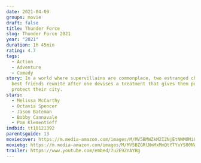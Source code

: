```yaml
---
date: 2021-04-09
groups: movie
draft: false
title: Thunder Force
slug: Thunder Force 2021
year: "2021"
duration: 1h 45min
rating: 4.7
tags:
  - Action
  - Adventure
  - Comedy
story: In a world where supervillains are commonplace, two estranged childhood
  best friends reunite after one devises a treatment that gives them powers to
  protect their city.
stars:
  - Melissa McCarthy
  - Octavia Spencer
  - Jason Bateman
  - Bobby Cannavale
  - Pom Klementieff
imdbid: tt10121392
parentsguide: 13
moviecover: https://m.media-amazon.com/images/M/MV5BMWZkM2I2NjEtNWM0Mi00MTgwLWJlYTAtYmNkZWYzNmQ1ZTBiXkEyXkFqcGdeQXVyMDM2NDM2MQ@@._V1_FMjpg_UY864_.jpg
moviebg: https://m.media-amazon.com/images/M/MV5BZGRlNmMxMmQtYTYxYS00NWE0LThmMTktMWNhMGY5YjJhZWI2XkEyXkFqcGdeQXVyMTEzMTI1Mjk3._V1_FMjpg_UX767_.jpg
trailer: https://www.youtube.com/embed/7u2E9ZnAYBg
---
```

